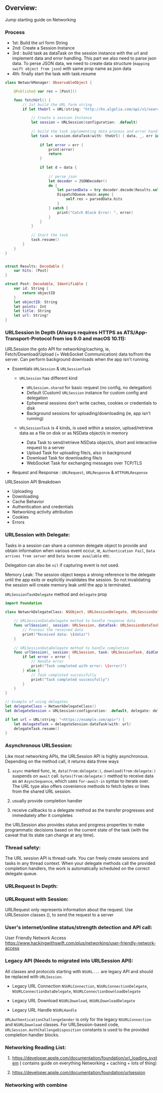 ## Overview:
Jump starting guide on Networking

### Process
- 1st: Build the url form String
- 2nd: Create a Session Instance
- 3rd : build task as dataTask on the session instance with the url and implement data and error handling. This part we also need to parse json data. To perse JSON data, we need to create data structure (`mapping swift object from json`) with same prop name as json data
- 4th: finally start the task with task.resume
```swift
class NetworkManager: ObservableObject {

    @Published var res = [Post]()

    func fetchUrl() {
        // 1st build the URL form string
        if let theUrl = URL(string: "http://hn.algolia.com/api/v1/search?tags=front_page") {

            // Create a session Instance
            let session = URLSession(configuration: .default)
            
            // build the task implementing data process and error handling
            let task = session.dataTask(with: theUrl) { data, _, err in
               
                if let error = err {
                    print(error)
                    return
                }
                
                if let d = data {
                    
                    // perse json
                    let decoder = JSONDecoder()
                    do {
                        let parsedData = try decoder.decode(Results.self, from: d)
                        DispatchQueue.main.async {
                            self.res = parsedData.hits
                        }
                    } catch {
                        print("Catch Block Error: ", error)
                    }
                }
            }
            
            // Start the task
            task.resume()
        }
    }
}


struct Results: Decodable {
    var hits: [Post]
}

struct Post: Decodable, Identifiable {
    var id: String {
        return objectID
    }
    let objectID: String
    let points: Int
    let title: String
    let url: String?
}
```

### URLSession In Depth (Always requires HTTPS as ATS/App-Transport-Protocol from ios 9.0 and macOS 10.11):
URLSession the goto API for networking/caching, ie, Fetch/Download/Upload (+ WebSocket Communication) data to/from the server. Can perform background downloads when the app isn't running. 

- Essentials `URLSession` & `URLSessionTask`
    - `URLSession` has different kind
        - `URLSession.shared` for basic request (no config, no delegation)
        - Default (Custom) `URLSession` instance for custom config and delegation
        - Ephemeral sessions don't write caches, cookies or credentials to disk
        - Background sessions for uploading/downloading (ie, app isn't running)
    
    - `URLSessionTask` is 4 kinds, is used within a session, upload/retrieve data as a file on disk or as NSData object/s in memory
        - Data Task to send/retrieve NSData object/s, short and interactive request to a server
        - Upload Task for uploading file/s, also in background
        - Download Task for downloading file/s
        - WebSocket Task for exchanging messages over TCP/TLS

- Request and Response : `URLRequest`, `URLResponse` & `HTTPURLResponse`

URLSession API Breakdown
- Uploading
- Downloading
- Cache Behavior
- Authentication and credentials
- Networking activity attribution
- Cookies
- Errors

### URLSession with Delegate:
Tasks in a session can share a common delegate object to provide and obtain information when various event occur, ie, `Authentication Fail`, `Data arrives from server` and `Data become available` etc.

Delegation can also be `nil` if capturing event is not used.

Memory Leak: The session object keeps a strong reference to the delegate until the app exits or explicitly invalidates the session. So not invalidating the session will create memory leak until the app is terminated.

`URLSessionTaskDelegate` method and `delegate` prop

```swift
import Foundation

class NetworkDelegateClass: NSObject, URLSessionDelegate, URLSessionDataDelegate {
    
    // URLSessionDataDelegate method to handle response data
    func urlSession(_ session: URLSession, dataTask: URLSessionDataTask, didReceive data: Data) {
        // Process the received data
        print("Received data: \(data)")
    }
    
    // URLSessionDataDelegate method to handle completion
    func urlSession(_ session: URLSession, task: URLSessionTask, didCompleteWithError error: Error?) {
        if let error = error {
            // Handle error
            print("Task completed with error: \(error)")
        } else {
            // Task completed successfully
            print("Task completed successfully")
        }
    }
}

// Example of using delegates
let delegateClass = NetworkDelegateClass()
let delegateSession = URLSession(configuration: .default, delegate: delegateClass, delegateQueue: nil)

if let url = URL(string: "<https://example.com/api>") {
    let delegateTask = delegateSession.dataTask(with: url)
    delegateTask.resume()
}
```


### Asynchronous URLSession:
Like most networking APIs, the URLSession API is highly asynchronous. Depending on the method call, it returns data three ways

1. `async` marked func, ie, `data(from:delegate:)`, `download(from:delegate:)` suspends on `await` call. `bytes(from:delegate:)` method to receive data as an `AsyncSequence`, which uses `for-await-in` syntax to iterate over. The URL type also offers covenience methods to fetch bytes or lines from the shared URL session.

2. usually provide completion handler

3. receive callbacks to a delegate method as the transfer progresses and immediately after it completes

the URLSession also provides status and progress properties to make programmatic decisions based on the current state of the task (with the caveat that its state can change at any time).

### Thread safety:

The URL session API is thread-safe. You can freely create sessions and tasks in any thread context. When your delegate methods call the provided completion handlers, the work is automatically scheduled on the correct delegate queue.

### URLRequest In Depth:

### URLRequest with Session:
URLRequest only represents information about the request. Use URLSession classes (), to send the request to a server

### User's internet/online status/strength detection and API call:
User Friendly Network Access https://www.hackingwithswift.com/plus/networking/user-friendly-network-access

### Legacy API (Needs to migrated into URLSession API):
All classes and protocols starting with `NSURL...` are legacy API and should be replaced with `URLSession`.

- Legacy URL Connection `NSURLConnection`, `NSURLConnectionDelegate`, `NSURLConnectionDataDelegate`, `NSURLConnectionDownloadDelegate`

- Legacy URL Download `NSURLDownload`, `NSURLDownloadDelegate`

- Legacy URL Handle `NSURLHandle`

`URLAuthenticationChallengeSender` is only for the legacy `NSURLConnection` and `NSURLDownload` classes. For URLSession-based code, `URLSession.AuthChallengeDisposition` constants is used to the provided completion handler blocks.

### Networking Reading List:
1. https://developer.apple.com/documentation/foundation/url_loading_system ( contains guide on everything Networking + caching + lots of thing)

2. https://developer.apple.com/documentation/foundation/urlsession


### Networking with combine